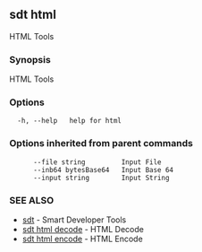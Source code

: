 ## sdt html

HTML Tools

### Synopsis

HTML Tools

### Options

```
  -h, --help   help for html
```

### Options inherited from parent commands

```
      --file string         Input File
      --inb64 bytesBase64   Input Base 64
      --input string        Input String
```

### SEE ALSO

* [sdt](sdt.md)	 - Smart Developer Tools
* [sdt html decode](sdt_html_decode.md)	 - HTML Decode
* [sdt html encode](sdt_html_encode.md)	 - HTML Encode

